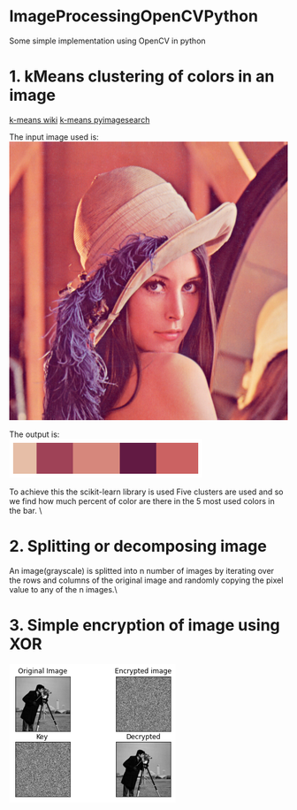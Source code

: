 # ImageProcessingOpenCVPython
Some simple implementation using OpenCV in python

# 1. kMeans clustering of colors in an image
[k-means wiki](https://en.wikipedia.org/wiki/K-means_clustering)
[k-means pyimagesearch](https://www.pyimagesearch.com/2014/05/26/opencv-python-k-means-color-clustering/)

The input image used is: \
![Lenna Image](/kmeans/Lenna.png "Input image")

The output is: \
![kmean Image](/kmeans/kmean.png "Output Image")

To achieve this the scikit-learn library is used
Five clusters are used and so we find how much percent of color are there in the 5 most used colors in the bar. \

# 2. Splitting or decomposing image
An image(grayscale) is splitted into n number of images by iterating over the rows and columns of the original image and randomly copying the pixel value to any of the n images.\

# 3. Simple encryption of image using XOR
![Output Image](/simple_encrypt/Figure2021-02-02151720.png "Output Image")
